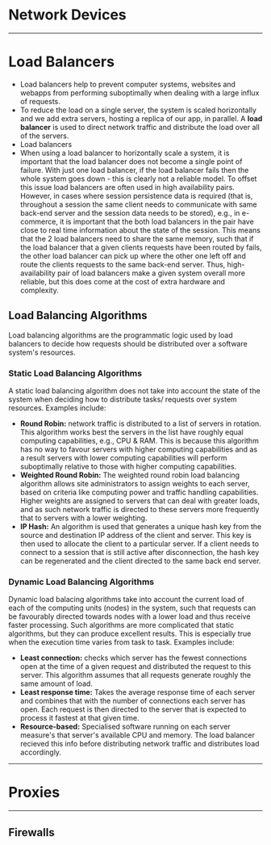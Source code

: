 # Network Devices

---

# Load Balancers

- Load balancers help to prevent computer systems, websites and webapps from performing suboptimally when dealing with a large influx of requests.
- To reduce the load on a single server, the system is scaled horizontally and we add extra servers, hosting a replica of our app, in parallel. A **load balancer** is used to direct network traffic and distribute the load over all of the servers.
- Load balancers
- When using a load balancer to horizontally scale a system, it is important that the load balancer does not become a single point of failure. With just one load balancer, if the load balancer fails then the whole system goes down - this is clearly not a reliable model. To offset this issue load balancers are often used in high availability pairs. However, in cases where session persistence data is required (that is, throughout a session the same client needs to communicate with same back-end server and the session data needs to be stored), e.g., in e-commerce, it is important that the both load balancers in the pair have close to real time information about the state of the session. This means that the 2 load balancers need to share the same memory, such that if the load balancer that a given clients requests have been routed by fails, the other load balancer can pick up where the other one left off and route the clients requests to the same back-end server. Thus, high-availability pair of load balancers make a given system overall more reliable, but this does come at the cost of extra hardware and complexity.

## Load Balancing Algorithms

Load balancing algorithms are the programmatic logic used by load balancers to decide how requests should be distributed over a software system's resources.

### Static Load Balancing Algorithms

A static load balancing algorithm does not take into account the state of the system when deciding how to distribute tasks/ requests over system resources. Examples include:

- **Round Robin:** network traffic is distributed to a list of servers in rotation. This algorithm works best the servers in the list have roughly equal computing capabilities, e.g., CPU & RAM. This is because this algorithm has no way to favour servers with higher computing capabilities and as a result servers with lower computing capabilities will perform suboptimally relative to those with higher computing capabilities.
- **Weighted Round Robin:** The weighted round robin load balancing algorithm allows site administrators to assign weights to each server, based on criteria like computing power and traffic handling capabilities. Higher weights are assigned to servers that can deal with greater loads, and as such network traffic is directed to these servers more frequently that to servers with a lower weighting.
- **IP Hash:** An algorithm is used that generates a unique hash key from the source and destination IP address of the client and server. This key is then used to allocate the client to a particular server. If a client needs to connect to a session that is still active after disconnection, the hash key can be regenerated and the client directed to the same back end server.

### Dynamic Load Balancing Algorithms

Dynamic load balacing algorithms take into account the current load of each of the computing units (nodes) in the system, such that requests can be favourably directed towards nodes with a lower load and thus receive faster processing. Such algorithms are more complicated that static algorithms, but they can produce excellent results. This is especially true when the execution time varies from task to task. Examples include:

- **Least connection:** checks which server has the fewest connections open at the time of a given request and distributed the request to this server. This algorithm assumes that all requests generate roughly the same amount of load.
- **Least response time:** Takes the average response time of each server and combines that with the number of connections each server has open. Each request is then directed to the server that is expected to process it fastest at that given time.
- **Resource-based:** Specialised software running on each server measure's that server's available CPU and memory. The load balancer recieved this info before distributing network traffic and distributes load accordingly.

---

# Proxies

---

## Firewalls
